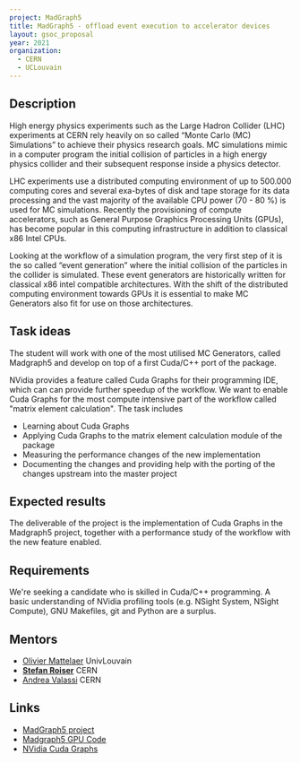```yaml
---
project: MadGraph5
title: MadGraph5 - offload event execution to accelerator devices
layout: gsoc_proposal
year: 2021
organization:
  - CERN
  - UCLouvain
---
```


## Description
High energy physics experiments such as the Large Hadron Collider (LHC) experiments at CERN rely heavily on so called “Monte Carlo (MC) Simulations” to achieve their physics research goals. MC simulations mimic in a computer program the initial collision of particles in a high energy physics collider and their subsequent response inside a physics detector.

LHC experiments use a distributed computing environment of up to 500.000 computing cores and several exa-bytes of disk and tape storage for its data processing and the vast majority of the available CPU power (70 - 80 %) is used for MC simulations. Recently the provisioning of compute accelerators, such as General Purpose Graphics Processing Units (GPUs), has become popular in this computing infrastructure in addition to classical x86 Intel CPUs.

Looking at the workflow of a simulation program, the very first step of it is the so called “event generation” where the initial collision of the particles in the collider is simulated. These event generators are historically written for classical x86 intel compatible architectures. With the shift of the distributed computing environment towards GPUs it is essential to make MC Generators also fit for use on those architectures.

## Task ideas
The student will work with one of the most utilised MC Generators, called Madgraph5 and develop on top of a first Cuda/C++ port of the package.

NVidia provides a feature called Cuda Graphs for their programming IDE, which can can provide further speedup of the workflow. We want to enable Cuda Graphs for the most compute intensive part of the workflow called "matrix element calculation". The task includes

 * Learning about Cuda Graphs
 * Applying Cuda Graphs to the matrix element calculation module of the package
 * Measuring the performance changes of the new implementation
 * Documenting the changes and providing help with the porting of the changes upstream into the master project

## Expected results
The deliverable of the project is the implementation of Cuda Graphs in the Madgraph5 project, together with a performance study of the workflow with the new feature enabled.

## Requirements
We're seeking a candidate who is skilled in Cuda/C++ programming. A basic understanding of NVidia profiling tools (e.g. NSight System, NSight Compute), GNU Makefiles, git and Python are a surplus.

## Mentors
  * [Olivier Mattelaer](mailto:olivier.mattelaer@uclouvain.be) UnivLouvain
  * **[Stefan Roiser](mailto:stefan.roiser@cern.ch)** CERN
  * [Andrea Valassi](mailto:andrea.valassi@cern.ch) CERN

## Links
  * [MadGraph5 project](https://launchpad.net/mg5amcnlo)
  * [Madgraph5 GPU Code](https://madgraph5.github.io/)
  * [NVidia Cuda Graphs](https://developer.nvidia.com/blog/cuda-graphs/)
